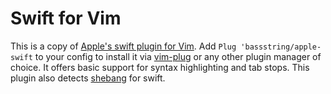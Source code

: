 # Swift for Vim

This is a copy of [Apple's swift plugin for Vim](https://github.com/apple/swift/tree/master/utils/vim).
Add `Plug 'bassstring/apple-swift` to your config to install it via [vim-plug](https://github.com/junegunn/vim-plug)
or any other plugin manager of choice. It offers basic support for syntax highlighting and tab stops.
This plugin also detects [shebang](https://en.wikipedia.org/wiki/Shebang_(Unix)) for swift.
